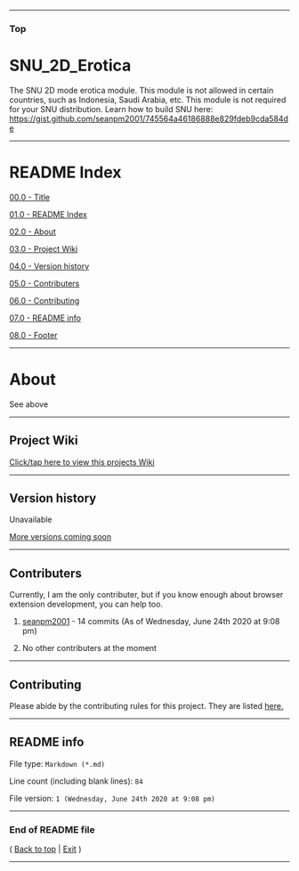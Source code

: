 
***

### Top

# SNU_2D_Erotica
The SNU 2D mode erotica module. This module is not allowed in certain countries, such as Indonesia, Saudi Arabia, etc. This module is not required for your SNU distribution. Learn how to build SNU here: https://gist.github.com/seanpm2001/745564a46186888e829fdeb9cda584de

***

# README Index

[00.0 - Title](#SNU_2D_Erotica)

[01.0 - README Index](#README-Index)

[02.0 - About](#About)

[03.0 - Project Wiki](#Project-Wiki)

[04.0 - Version history](#Version-history)

[05.0 - Contributers](#Contributers)

[06.0 - Contributing](#Contributing)

[07.0 - README info](#README-info)

[08.0 - Footer](#End-of-README-file)

***

# About

See above

***

## Project Wiki

[Click/tap here to view this projects Wiki](https://github.com/seanpm2001/SNU_2D_Erotica/Wiki/)

***

## Version history

Unavailable

[More versions coming soon](https://www.example.com/)

***

## Contributers

Currently, I am the only contributer, but if you know enough about browser extension development, you can help too.

1. [seanpm2001](https://github.com/seanpm2001/) - 14 commits (As of Wednesday, June 24th 2020 at 9:08 pm)

2. No other contributers at the moment

***

## Contributing

Please abide by the contributing rules for this project. They are listed [here.](https://github.com/seanpm2001/SNU_2D_Erotica/blob/master/CONTRIBUTING.md)

***

## README info

File type: `Markdown (*.md)`

Line count (including blank lines): `84`

File version: `1 (Wednesday, June 24th 2020 at 9:08 pm)`

***

### End of README file

( [Back to top](#GitHubby) | [Exit](#Top) )

***
